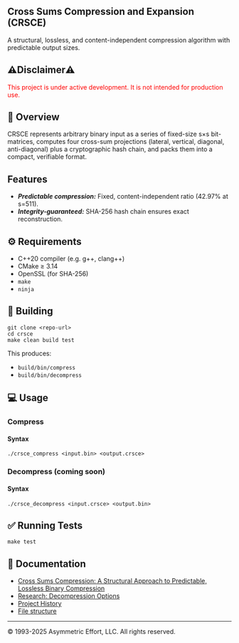 Cross Sums Compression and Expansion (CRSCE)
--------------------------------------------

A structural, lossless, and content-independent compression algorithm with predictable output sizes.

## ⚠️Disclaimer⚠️

<span style="color:red">
    This project is under active development.  It is not intended for production use.
</span>

## 🚀 Overview

CRSCE represents arbitrary binary input as a series of fixed-size s×s bit-matrices, computes four
cross-sum projections (lateral, vertical, diagonal, anti-diagonal) plus a cryptographic hash chain,
and packs them into a compact, verifiable format.

## Features

* ***Predictable compression:*** Fixed, content-independent ratio (42.97% at s=511).
* ***Integrity-guaranteed:*** SHA-256 hash chain ensures exact reconstruction.

## ⚙️ Requirements

* C++20 compiler (e.g. g++, clang++)
* CMake ≥ 3.14
* OpenSSL (for SHA-256)
* `make`
* `ninja`

## 🔧 Building

```shell
git clone <repo-url>
cd crsce
make clean build test
```

This produces:

* `build/bin/compress`
* `build/bin/decompress`

## 💻 Usage

### Compress

#### Syntax

```shell
./crsce_compress <input.bin> <output.crsce>
```

### Decompress (coming soon)

#### Syntax

```shell
./crsce_decompress <input.crsce> <output.bin>
```

## ✅ Running Tests

```shell
make test
```

## 📄 Documentation

* [Cross Sums Compression: A Structural Approach to Predictable, Lossless Binary Compression](./docs/theory/CRSCE-2025-v1.docx)
* [Research: Decompression Options](./docs/theory/research/decompression-options.md)
* [Project History](./docs/HISTORY.md)
* [File structure](./docs/CRSCE_File_Structure.md)

---
© 1993-2025 Asymmetric Effort, LLC. All rights reserved.







